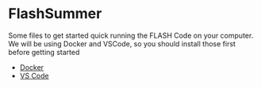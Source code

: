 # FlashSummer

Some files to get started quick running the FLASH Code on your computer. We will be using Docker and VSCode, so you should install those first before getting started

* [Docker](https://www.docker.com/products/docker-desktop/)
* [VS Code](https://code.visualstudio.com)
